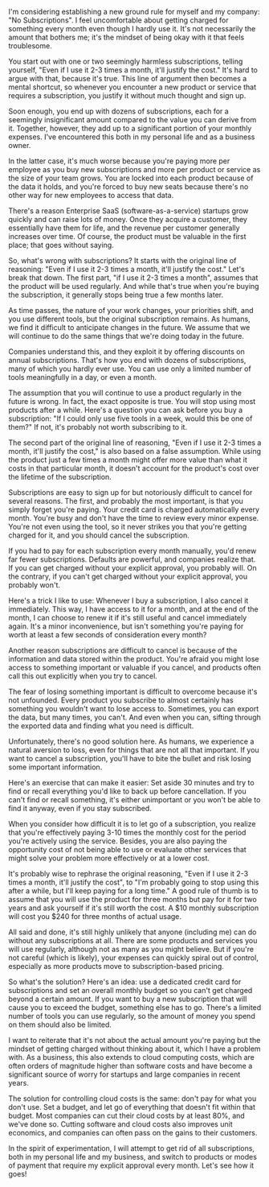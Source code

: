 I'm considering establishing a new ground rule for myself and my company: "No Subscriptions". I feel uncomfortable about getting charged for something every month even though I hardly use it. It's not necessarily the amount that bothers me; it's the mindset of being okay with it that feels troublesome.

You start out with one or two seemingly harmless subscriptions, telling yourself, "Even if I use it 2-3 times a month, it'll justify the cost." It's hard to argue with that, because it's true. This line of argument then becomes a mental shortcut, so whenever you encounter a new product or service that requires a subscription, you justify it without much thought and sign up.

Soon enough, you end up with dozens of subscriptions, each for a seemingly insignificant amount compared to the value you can derive from it. Together, however, they add up to a significant portion of your monthly expenses. I've encountered this both in my personal life and as a business owner.

In the latter case, it's much worse because you're paying more per employee as you buy new subscriptions and more per product or service as the size of your team grows. You are locked into each product because of the data it holds, and you're forced to buy new seats because there's no other way for new employees to access that data.

There's a reason Enterprise SaaS (software-as-a-service) startups grow quickly and can raise lots of money. Once they acquire a customer, they essentially have them for life, and the revenue per customer generally increases over time. Of course, the product must be valuable in the first place; that goes without saying.

So, what's wrong with subscriptions? It starts with the original line of reasoning: "Even if I use it 2-3 times a month, it'll justify the cost." Let's break that down. The first part, "if I use it 2-3 times a month", assumes that the product will be used regularly. And while that's true when you're buying the subscription, it generally stops being true a few months later.

As time passes, the nature of your work changes, your priorities shift, and you use different tools, but the original subscription remains. As humans, we find it difficult to anticipate changes in the future. We assume that we will continue to do the same things that we're doing today in the future.

Companies understand this, and they exploit it by offering discounts on annual subscriptions. That's how you end with dozens of subscriptions, many of which you hardly ever use. You can use only a limited number of tools meaningfully in a day, or even a month.

The assumption that you will continue to use a product regularly in the future is wrong. In fact, the exact opposite is true. You will stop using most products after a while. Here's a question you can ask before you buy a subscription: "If I could only use five tools in a week, would this be one of them?" If not, it's probably not worth subscribing to it.

The second part of the original line of reasoning, "Even if I use it 2-3 times a month, it'll justify the cost," is also based on a false assumption. While using the product just a few times a month might offer more value than what it costs in that particular month, it doesn't account for the product's cost over the lifetime of the subscription.

Subscriptions are easy to sign up for but notoriously difficult to cancel for several reasons. The first, and probably the most important, is that you simply forget you're paying. Your credit card is charged automatically every month. You're busy and don't have the time to review every minor expense. You're not even using the tool, so it never strikes you that you're getting charged for it, and you should cancel the subscription.

If you had to pay for each subscription every month manually, you'd renew far fewer subscriptions. Defaults are powerful, and companies realize that. If you can get charged without your explicit approval, you probably will. On the contrary, if you can't get charged without your explicit approval, you probably won't.

Here's a trick I like to use: Whenever I buy a subscription, I also cancel it immediately. This way, I have access to it for a month, and at the end of the month, I can choose to renew it if it's still useful and cancel immediately again. It's a minor inconvenience, but isn't something you're paying for worth at least a few seconds of consideration every month?

Another reason subscriptions are difficult to cancel is because of the information and data stored within the product. You're afraid you might lose access to something important or valuable if you cancel, and products often call this out explicitly when you try to cancel.

The fear of losing something important is difficult to overcome because it's not unfounded. Every product you subscribe to almost certainly has something you wouldn't want to lose access to. Sometimes, you can export the data, but many times, you can't. And even when you can, sifting through the exported data and finding what you need is difficult.

Unfortunately, there's no good solution here. As humans, we experience a natural aversion to loss, even for things that are not all that important. If you want to cancel a subscription, you'll have to bite the bullet and risk losing some important information.

Here's an exercise that can make it easier: Set aside 30 minutes and try to find or recall everything you'd like to back up before cancellation. If you can't find or recall something, it's either unimportant or you won't be able to find it anyway, even if you stay subscribed.

When you consider how difficult it is to let go of a subscription, you realize that you're effectively paying 3-10 times the monthly cost for the period you're actively using the service. Besides, you are also paying the opportunity cost of not being able to use or evaluate other services that might solve your problem more effectively or at a lower cost.

It's probably wise to rephrase the original reasoning, "Even if I use it 2-3 times a month, it'll justify the cost", to "I'm probably going to stop using this after a while, but I'll keep paying for a long time." A good rule of thumb is to assume that you will use the product for three months but pay for it for two years and ask yourself if it's still worth the cost. A $10 monthly subscription will cost you $240 for three months of actual usage.

All said and done, it's still highly unlikely that anyone (including me) can do without any subscriptions at all. There are some products and services you will use regularly, although not as many as you might believe. But if you're not careful (which is likely), your expenses can quickly spiral out of control, especially as more products move to subscription-based pricing.

So what's the solution? Here's an idea: use a dedicated credit card for subscriptions and set an overall monthly budget so you can't get charged beyond a certain amount. If you want to buy a new subscription that will cause you to exceed the budget, something else has to go. There's a limited number of tools you can use regularly, so the amount of money you spend on them should also be limited.

I want to reiterate that it's not about the actual amount you're paying but the mindset of getting charged without thinking about it, which I have a problem with. As a business, this also extends to cloud computing costs, which are often orders of magnitude higher than software costs and have become a significant source of worry for startups and large companies in recent years.

The solution for controlling cloud costs is the same: don't pay for what you don't use. Set a budget, and let go of everything that doesn't fit within that budget. Most companies can cut their cloud costs by at least 80%, and we've done so. Cutting software and cloud costs also improves unit economics, and companies can often pass on the gains to their customers.

In the spirit of experimentation, I will attempt to get rid of all subscriptions, both in my personal life and my business, and switch to products or modes of payment that require my explicit approval every month. Let's see how it goes!
